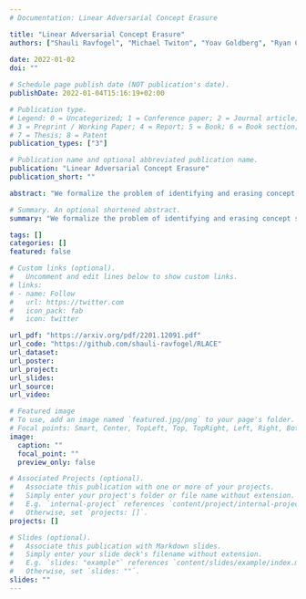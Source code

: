 ```yaml
---
# Documentation: Linear Adversarial Concept Erasure

title: "Linear Adversarial Concept Erasure"
authors: ["Shauli Ravfogel", "Michael Twiton", "Yoav Goldberg", "Ryan Cotterell"]
               
date: 2022-01-02
doi: ""

# Schedule page publish date (NOT publication's date).
publishDate: 2022-01-04T15:16:19+02:00

# Publication type.
# Legend: 0 = Uncategorized; 1 = Conference paper; 2 = Journal article;
# 3 = Preprint / Working Paper; 4 = Report; 5 = Book; 6 = Book section;
# 7 = Thesis; 8 = Patent
publication_types: ["3"]

# Publication name and optional abbreviated publication name.
publication: "Linear Adversarial Concept Erasure"
publication_short: ""

abstract: "We formalize the problem of identifying and erasing concept subspaces -- linear subspaces whose removal prevent linear models from recovering some concept, such as gender, from the representation. We show that existing techniques are not optimal for this task, and propose effective solutions."

# Summary. An optional shortened abstract.
summary: "We formalize the problem of identifying and erasing concept subspaces, encoding concepts such as gender. We show that existing techniques are not optimal for this task, and propose effective solutions."

tags: []
categories: []
featured: false

# Custom links (optional).
#   Uncomment and edit lines below to show custom links.
# links:
# - name: Follow
#   url: https://twitter.com
#   icon_pack: fab
#   icon: twitter

url_pdf: "https://arxiv.org/pdf/2201.12091.pdf"
url_code: "https://github.com/shauli-ravfogel/RLACE"
url_dataset:
url_poster:
url_project:
url_slides:
url_source:
url_video: 

# Featured image
# To use, add an image named `featured.jpg/png` to your page's folder.
# Focal points: Smart, Center, TopLeft, Top, TopRight, Left, Right, BottomLeft, Bottom, BottomRight.
image:
  caption: ""
  focal_point: ""
  preview_only: false

# Associated Projects (optional).
#   Associate this publication with one or more of your projects.
#   Simply enter your project's folder or file name without extension.
#   E.g. `internal-project` references `content/project/internal-project/index.md`.
#   Otherwise, set `projects: []`.
projects: []

# Slides (optional).
#   Associate this publication with Markdown slides.
#   Simply enter your slide deck's filename without extension.
#   E.g. `slides: "example"` references `content/slides/example/index.md`.
#   Otherwise, set `slides: ""`.
slides: ""
---
```


